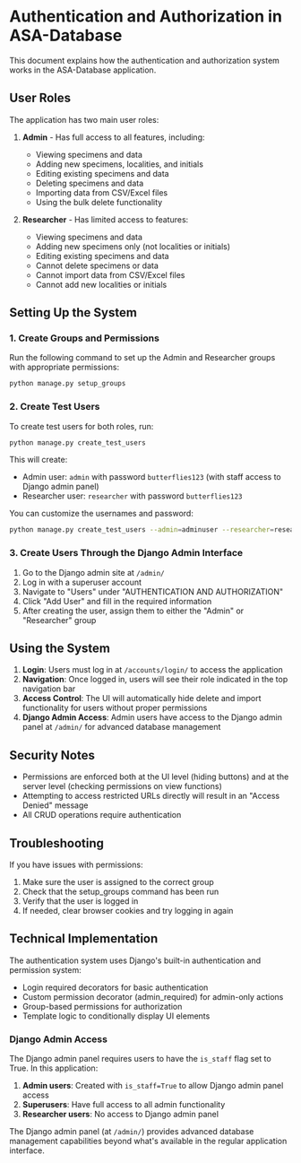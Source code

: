 # Authentication and Authorization in ASA-Database

This document explains how the authentication and authorization system works in the ASA-Database application.

## User Roles

The application has two main user roles:

1. **Admin** - Has full access to all features, including:
   - Viewing specimens and data
   - Adding new specimens, localities, and initials
   - Editing existing specimens and data
   - Deleting specimens and data
   - Importing data from CSV/Excel files
   - Using the bulk delete functionality

2. **Researcher** - Has limited access to features:
   - Viewing specimens and data
   - Adding new specimens only (not localities or initials)
   - Editing existing specimens and data
   - Cannot delete specimens or data
   - Cannot import data from CSV/Excel files
   - Cannot add new localities or initials

## Setting Up the System

### 1. Create Groups and Permissions

Run the following command to set up the Admin and Researcher groups with appropriate permissions:

```bash
python manage.py setup_groups
```

### 2. Create Test Users

To create test users for both roles, run:

```bash
python manage.py create_test_users
```

This will create:
- Admin user: `admin` with password `butterflies123` (with staff access to Django admin panel)
- Researcher user: `researcher` with password `butterflies123`

You can customize the usernames and password:

```bash
python manage.py create_test_users --admin=adminuser --researcher=researchuser --password=custompassword
```

### 3. Create Users Through the Django Admin Interface

1. Go to the Django admin site at `/admin/`
2. Log in with a superuser account
3. Navigate to "Users" under "AUTHENTICATION AND AUTHORIZATION"
4. Click "Add User" and fill in the required information
5. After creating the user, assign them to either the "Admin" or "Researcher" group

## Using the System

1. **Login**: Users must log in at `/accounts/login/` to access the application
2. **Navigation**: Once logged in, users will see their role indicated in the top navigation bar
3. **Access Control**: The UI will automatically hide delete and import functionality for users without proper permissions
4. **Django Admin Access**: Admin users have access to the Django admin panel at `/admin/` for advanced database management

## Security Notes

- Permissions are enforced both at the UI level (hiding buttons) and at the server level (checking permissions on view functions)
- Attempting to access restricted URLs directly will result in an "Access Denied" message
- All CRUD operations require authentication

## Troubleshooting

If you have issues with permissions:

1. Make sure the user is assigned to the correct group
2. Check that the setup_groups command has been run
3. Verify that the user is logged in
4. If needed, clear browser cookies and try logging in again

## Technical Implementation

The authentication system uses Django's built-in authentication and permission system:

- Login required decorators for basic authentication
- Custom permission decorator (admin_required) for admin-only actions
- Group-based permissions for authorization
- Template logic to conditionally display UI elements

### Django Admin Access

The Django admin panel requires users to have the `is_staff` flag set to True. In this application:

1. **Admin users**: Created with `is_staff=True` to allow Django admin panel access
2. **Superusers**: Have full access to all admin functionality
3. **Researcher users**: No access to Django admin panel

The Django admin panel (at `/admin/`) provides advanced database management capabilities beyond what's available in the regular application interface.
